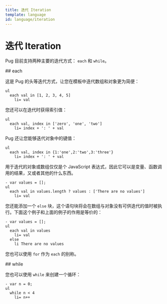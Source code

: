 ```yaml
---
title: 迭代 Iteration
template: language
id: language/iteration
---
```


# 迭代 Iteration

Pug 目前支持两种主要的迭代方式： `each` 和 `while`。

<span id="each" />
## each

这是 Pug 的头等迭代方式，让您在模板中迭代数组和对象更为简便：

```pug-preview
ul
  each val in [1, 2, 3, 4, 5]
    li= val
```

您还可以在迭代时获得索引值：

```pug-preview
ul
  each val, index in ['zero', 'one', 'two']
    li= index + ': ' + val
```

Pug 还让您能够迭代对象中的键值：

```pug-preview
ul
  each val, index in {1:'one',2:'two',3:'three'}
    li= index + ': ' + val
```

用于迭代的对象或数组仅仅是个 JavaScript 表达式，因此它可以是变量、函数调用的结果，又或者其他的什么东西。

```pug-preview
- var values = [];
ul
  each val in values.length ? values : ['There are no values']
    li= val
```

您还能添加一个 `else` 块，这个语句块将会在数组与对象没有可供迭代的值时被执行。下面这个例子和上面的例子的作用是等价的：

```pug-preview
- var values = [];
ul
  each val in values
    li= val
  else
    li There are no values
```

您也可以使用 `for` 作为 `each` 的别称。

<span id="while" />
## while

您也可以使用 `while` 来创建一个循环：

```pug-preview
- var n = 0;
ul
  while n < 4
    li= n++
```
